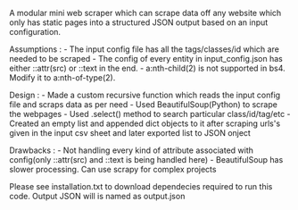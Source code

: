 A modular mini web scraper which can scrape data off any website which only
has static pages into a structured JSON output based on an input configuration.

Assumptions :
	- The input config file has all the tags/classes/id which are needed to be scraped
	- The config of every entity in input_config.json has either ::attr(src) or ::text in the end.
	- a:nth-child(2) is not supported in bs4. Modify it to a:nth-of-type(2).

Design :
	- Made a custom recursive function which reads the input config file and scraps data as per need
	- Used BeautifulSoup(Python) to scrape the webpages
	- Used .select() method to search particular class/id/tag/etc
	- Created an empty list and appended dict objects to it after scraping urls's given in the input csv sheet and later exported list to JSON onject

Drawbacks :
	- Not handling every kind of attribute associated with config(only ::attr(src) and ::text is being handled here)
	- BeautifulSoup has slower processing. Can use scrapy for complex projects 

Please see installation.txt to download dependecies required to run this code.
Output JSON will is named as output.json